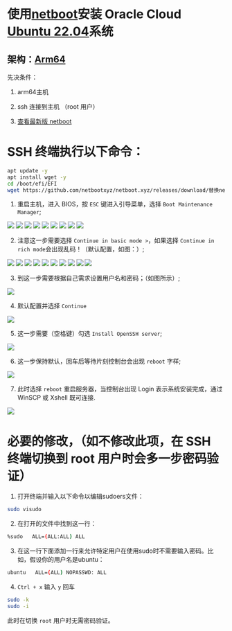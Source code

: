 # 使用[netboot](https://github.com/netbootxyz/netboot.xyz)安装 Oracle Cloud [Ubuntu 22.04]()系统

## 架构：[Arm64]()

先决条件：

1. arm64主机

2. ssh 连接到主机 （root 用户）

3. [查看最新版 netboot](https://github.com/netbootxyz/netboot.xyz)

# SSH 终端执行以下命令：
```bash
apt update -y
apt install wget -y
cd /boot/efi/EFI
wget https://github.com/netbootxyz/netboot.xyz/releases/download/替换netboot最新版本号/netboot.xyz-arm64.efi
```

1. 重启主机，进入 BIOS，按 `ESC` 键进入引导菜单，选择 `Boot Maintenance Manager`;
<img src="https://github.com/Skyler-May/OracleCloud-ReSystem/blob/main/Ubuntu/img/1.png" />
<img src="https://github.com/Skyler-May/OracleCloud-ReSystem/blob/main/Ubuntu/img/2.png" />
<img src="https://github.com/Skyler-May/OracleCloud-ReSystem/blob/main/Ubuntu/img/3.png" />
<img src="https://github.com/Skyler-May/OracleCloud-ReSystem/blob/main/Ubuntu/img/4.png" />
<img src="https://github.com/Skyler-May/OracleCloud-ReSystem/blob/main/Ubuntu/img/5.png" />
<img src="https://github.com/Skyler-May/OracleCloud-ReSystem/blob/main/Ubuntu/img/6.png" />
<img src="https://github.com/Skyler-May/OracleCloud-ReSystem/blob/main/Ubuntu/img/7.png" />
<img src="https://github.com/Skyler-May/OracleCloud-ReSystem/blob/main/Ubuntu/img/8.png" />
<img src="https://github.com/Skyler-May/OracleCloud-ReSystem/blob/main/Ubuntu/img/9.png" />

2. 注意这一步需要选择 `Continue in basic mode >`，如果选择 `Continue in rich mode`会出现乱码！（默认配置，如图：）;
<img src="https://github.com/Skyler-May/OracleCloud-ReSystem/blob/main/Ubuntu/img/10.png" />
<img src="https://github.com/Skyler-May/OracleCloud-ReSystem/blob/main/Ubuntu/img/11.png" />
<img src="https://github.com/Skyler-May/OracleCloud-ReSystem/blob/main/Ubuntu/img/12.png" />
<img src="https://github.com/Skyler-May/OracleCloud-ReSystem/blob/main/Ubuntu/img/13.png" />
<img src="https://github.com/Skyler-May/OracleCloud-ReSystem/blob/main/Ubuntu/img/14.png" />
<img src="https://github.com/Skyler-May/OracleCloud-ReSystem/blob/main/Ubuntu/img/15.png" />
<img src="https://github.com/Skyler-May/OracleCloud-ReSystem/blob/main/Ubuntu/img/16.png" />
<img src="https://github.com/Skyler-May/OracleCloud-ReSystem/blob/main/Ubuntu/img/17.png" />
<img src="https://github.com/Skyler-May/OracleCloud-ReSystem/blob/main/Ubuntu/img/18.png" />
<img src="https://github.com/Skyler-May/OracleCloud-ReSystem/blob/main/Ubuntu/img/19.png" />

3. 到这一步需要根据自己需求设置用户名和密码；（如图所示）;
<img src="https://github.com/Skyler-May/OracleCloud-ReSystem/blob/main/Ubuntu/img/20.png" />

4. 默认配置并选择 `Continue`
<img src="https://github.com/Skyler-May/OracleCloud-ReSystem/blob/main/Ubuntu/img/21.png" />

5. 这一步需要（空格键）勾选 `Install OpenSSH server`;
<img src="https://github.com/Skyler-May/OracleCloud-ReSystem/blob/main/Ubuntu/img/22.png" />

6. 这一步保持默认，回车后等待片刻控制台会出现 `reboot` 字样;
<img src="https://github.com/Skyler-May/OracleCloud-ReSystem/blob/main/Ubuntu/img/23.png" />

7. 此时选择 `reboot` 重启服务器，当控制台出现 Login 表示系统安装完成，通过 WinSCP 或 Xshell 既可连接.
<img src="https://github.com/Skyler-May/OracleCloud-ReSystem/blob/main/Ubuntu/img/24.png" />

# 必要的修改，（如不修改此项，在 SSH 终端切换到 root 用户时会多一步密码验证）

1. 打开终端并输入以下命令以编辑sudoers文件：
```bash
sudo visudo
```
2. 在打开的文件中找到这一行：
```bash
%sudo   ALL=(ALL:ALL) ALL
```
3. 在这一行下面添加一行来允许特定用户在使用sudo时不需要输入密码。比如，假设你的用户名是ubuntu：
```bash
ubuntu   ALL=(ALL) NOPASSWD: ALL
```
4. `Ctrl + x` 输入 `y` 回车
```bash
sudo -k
sudo -i
```
此时在切换 `root` 用户时无需密码验证。
